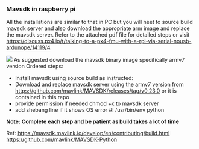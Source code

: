 ### Mavsdk in raspberry pi
All the installations are similar to that in PC but you will neet to source build mavsdk server and also download the appropriate arm image and replace the mavsdk server.
Refer to the attached pdf file for detailed steps or visit<a> https://discuss.px4.io/t/talking-to-a-px4-fmu-with-a-rpi-via-serial-nousb-ardunope/14119/4</a>

![](mavsdk.png)
As suggested download the mavsdk binary image specifically armv7 version
Ordered steps:
* Install mavsdk using source build as instructed:
* Download and replace mavsdk server using the armv7 version from <a>https://github.com/mavlink/MAVSDK/releases/tag/v0.23.0</a> or it is contained in this repo
* provide permission if needed chmod +x to mavsdk server
* add shebang line if it shows OS error #! /usr/bin/env python

<b> Note: Complete each step and be patient as build takes a lot of time</b>

Ref:
https://mavsdk.mavlink.io/develop/en/contributing/build.html
https://github.com/mavlink/MAVSDK-Python

